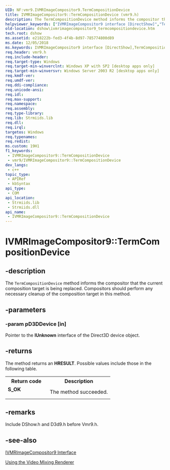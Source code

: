 ```yaml
---
UID: NF:vmr9.IVMRImageCompositor9.TermCompositionDevice
title: IVMRImageCompositor9::TermCompositionDevice (vmr9.h)
description: The TermCompositionDevice method informs the compositor that the current composition target is being replaced. Compositors should perform any necessary cleanup of the composition target in this method.
helpviewer_keywords: ["IVMRImageCompositor9 interface [DirectShow]","TermCompositionDevice method","IVMRImageCompositor9.TermCompositionDevice","IVMRImageCompositor9::TermCompositionDevice","IVMRImageCompositor9TermCompositionDevice","TermCompositionDevice","TermCompositionDevice method [DirectShow]","TermCompositionDevice method [DirectShow]","IVMRImageCompositor9 interface","dshow.ivmrimagecompositor9_termcompositiondevice","vmr9/IVMRImageCompositor9::TermCompositionDevice"]
old-location: dshow\ivmrimagecompositor9_termcompositiondevice.htm
tech.root: dshow
ms.assetid: e218222b-fed3-4f4b-8d97-785774800d89
ms.date: 12/05/2018
ms.keywords: IVMRImageCompositor9 interface [DirectShow],TermCompositionDevice method, IVMRImageCompositor9.TermCompositionDevice, IVMRImageCompositor9::TermCompositionDevice, IVMRImageCompositor9TermCompositionDevice, TermCompositionDevice, TermCompositionDevice method [DirectShow], TermCompositionDevice method [DirectShow],IVMRImageCompositor9 interface, dshow.ivmrimagecompositor9_termcompositiondevice, vmr9/IVMRImageCompositor9::TermCompositionDevice
req.header: vmr9.h
req.include-header: 
req.target-type: Windows
req.target-min-winverclnt: Windows XP with SP2 [desktop apps only]
req.target-min-winversvr: Windows Server 2003 R2 [desktop apps only]
req.kmdf-ver: 
req.umdf-ver: 
req.ddi-compliance: 
req.unicode-ansi: 
req.idl: 
req.max-support: 
req.namespace: 
req.assembly: 
req.type-library: 
req.lib: Strmiids.lib
req.dll: 
req.irql: 
targetos: Windows
req.typenames: 
req.redist: 
ms.custom: 19H1
f1_keywords:
 - IVMRImageCompositor9::TermCompositionDevice
 - vmr9/IVMRImageCompositor9::TermCompositionDevice
dev_langs:
 - c++
topic_type:
 - APIRef
 - kbSyntax
api_type:
 - COM
api_location:
 - Strmiids.lib
 - Strmiids.dll
api_name:
 - IVMRImageCompositor9::TermCompositionDevice
---
```


# IVMRImageCompositor9::TermCompositionDevice


## -description

The <code>TermCompositionDevice</code> method informs the compositor that the current composition target is being replaced. Compositors should perform any necessary cleanup of the composition target in this method.

## -parameters

### -param pD3DDevice [in]

Pointer to the <b>IUnknown</b> interface of the Direct3D device object.

## -returns

The method returns an <b>HRESULT</b>. Possible values include those in the following table.

<table>
<tr>
<th>Return code</th>
<th>Description</th>
</tr>
<tr>
<td width="40%">
<dl>
<dt><b>S_OK</b></dt>
</dl>
</td>
<td width="60%">
The method succeeded.

</td>
</tr>
</table>

## -remarks

Include DShow.h and D3d9.h before Vmr9.h.

## -see-also

<a href="/previous-versions/windows/desktop/api/vmr9/nn-vmr9-ivmrimagecompositor9">IVMRImageCompositor9 Interface</a>



<a href="/windows/desktop/DirectShow/using-the-video-mixing-renderer">Using the Video Mixing Renderer</a>

